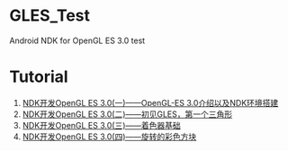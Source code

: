 # GLES_Test
Android NDK for OpenGL ES 3.0 test

# Tutorial
1. [NDK开发OpenGL ES 3.0(一)——OpenGL-ES 3.0介绍以及NDK环境搭建](http://www.jianshu.com/p/92e5000b4d58)
2. [NDK开发OpenGL ES 3.0(二)——初见GLES，第一个三角形](http://www.jianshu.com/p/f068f48c63e5)
3. [NDK开发OpenGL ES 3.0(三)——着色器基础](http://www.jianshu.com/p/cc88fe0ea35f)
4. [NDK开发OpenGL ES 3.0(四)——旋转的彩色方块](http://www.jianshu.com/p/3c8c81667732)